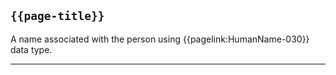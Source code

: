 ## <code>{{page-title}}</code>
A name associated with the person using {{pagelink:HumanName-030}} data type.


---


